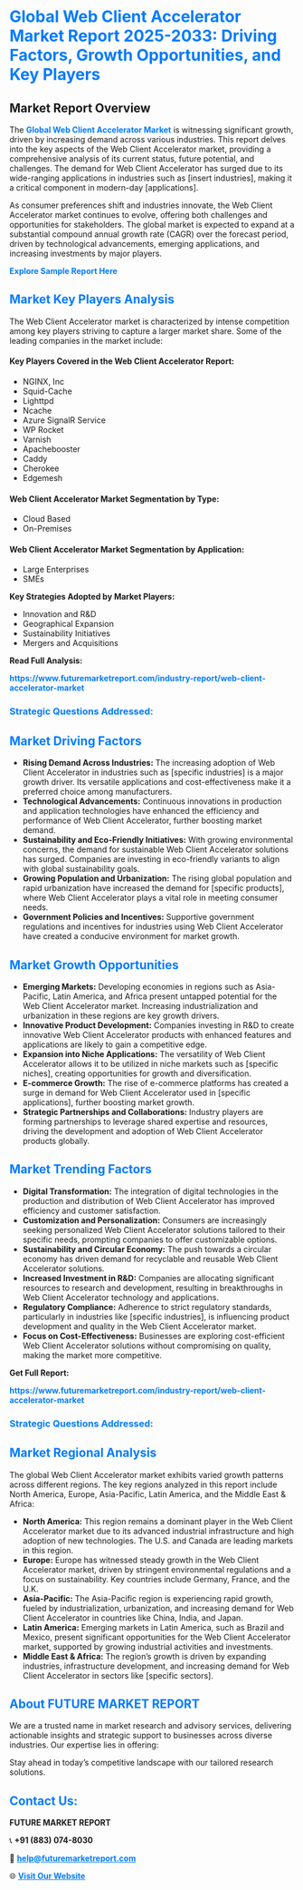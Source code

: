 <h1 style="color: #007BFF;">Global Web Client Accelerator Market Report 2025-2033: Driving Factors, Growth Opportunities, and Key Players</h1>

<section id="overview">
<h2>Market Report Overview</h2>
<p>The <a href="https://www.futuremarketreport.com/industry-report/web-client-accelerator-market" style="color: #007BFF; text-decoration: none;"><strong>Global Web Client Accelerator Market</strong></a> is witnessing significant growth, driven by increasing demand across various industries. This report delves into the key aspects of the Web Client Accelerator market, providing a comprehensive analysis of its current status, future potential, and challenges. The demand for Web Client Accelerator has surged due to its wide-ranging applications in industries such as [insert industries], making it a critical component in modern-day [applications].</p>
<p>As consumer preferences shift and industries innovate, the Web Client Accelerator market continues to evolve, offering both challenges and opportunities for stakeholders. The global market is expected to expand at a substantial compound annual growth rate (CAGR) over the forecast period, driven by technological advancements, emerging applications, and increasing investments by major players.</p>
</section>

<section id="overview">
<p><a href="https://www.futuremarketreport.com/request-sample/reportId=25902" style="color: #007BFF; text-decoration: none;"><strong>Explore Sample Report Here</strong></a></p>
</section>

<section id="key-players">
<h2 style="color: #007BFF;">Market Key Players Analysis</h2>
<p>The Web Client Accelerator market is characterized by intense competition among key players striving to capture a larger market share. Some of the leading companies in the market include:</p>
<h4>Key Players Covered in the Web Client Accelerator Report:</h4>
<ul><li>NGINX, Inc</li><li>Squid-Cache</li><li>Lighttpd</li><li>Ncache</li><li>Azure SignalR Service</li><li>WP Rocket</li><li>Varnish</li><li>Apachebooster</li><li>Caddy</li><li>Cherokee</li><li>Edgemesh</li></ul>
<h4>Web Client Accelerator Market Segmentation by Type:</h4>
<ul><li>Cloud Based</li><li>On-Premises</li></ul>

<h4>Web Client Accelerator Market Segmentation by Application:</h4>
<ul><li>Large Enterprises</li><li>SMEs</li></ul>
<p><strong>Key Strategies Adopted by Market Players:</strong></p>
<ul>
<li>Innovation and R&D</li>
<li>Geographical Expansion</li>
<li>Sustainability Initiatives</li>
<li>Mergers and Acquisitions</li>
</ul>
</section>

<section>
<p><strong>Read Full Analysis: </strong></p><a href="https://www.futuremarketreport.com/industry-report/web-client-accelerator-market" style="color: #007BFF; text-decoration: none;"><strong>https://www.futuremarketreport.com/industry-report/web-client-accelerator-market</strong></a>
<h3 style="color: #007BFF;">Strategic Questions Addressed:</h3>
</section>

<section id="driving-factors">
<h2 style="color: #007BFF;">Market Driving Factors</h2>
<ul>
<li><strong>Rising Demand Across Industries:</strong> The increasing adoption of Web Client Accelerator in industries such as [specific industries] is a major growth driver. Its versatile applications and cost-effectiveness make it a preferred choice among manufacturers.</li>
<li><strong>Technological Advancements:</strong> Continuous innovations in production and application technologies have enhanced the efficiency and performance of Web Client Accelerator, further boosting market demand.</li>
<li><strong>Sustainability and Eco-Friendly Initiatives:</strong> With growing environmental concerns, the demand for sustainable Web Client Accelerator solutions has surged. Companies are investing in eco-friendly variants to align with global sustainability goals.</li>
<li><strong>Growing Population and Urbanization:</strong> The rising global population and rapid urbanization have increased the demand for [specific products], where Web Client Accelerator plays a vital role in meeting consumer needs.</li>
<li><strong>Government Policies and Incentives:</strong> Supportive government regulations and incentives for industries using Web Client Accelerator have created a conducive environment for market growth.</li>
</ul>
</section>

<section id="growth-opportunities">
<h2 style="color: #007BFF;">Market Growth Opportunities</h2>
<ul>
<li><strong>Emerging Markets:</strong> Developing economies in regions such as Asia-Pacific, Latin America, and Africa present untapped potential for the Web Client Accelerator market. Increasing industrialization and urbanization in these regions are key growth drivers.</li>
<li><strong>Innovative Product Development:</strong> Companies investing in R&D to create innovative Web Client Accelerator products with enhanced features and applications are likely to gain a competitive edge.</li>
<li><strong>Expansion into Niche Applications:</strong> The versatility of Web Client Accelerator allows it to be utilized in niche markets such as [specific niches], creating opportunities for growth and diversification.</li>
<li><strong>E-commerce Growth:</strong> The rise of e-commerce platforms has created a surge in demand for Web Client Accelerator used in [specific applications], further boosting market growth.</li>
<li><strong>Strategic Partnerships and Collaborations:</strong> Industry players are forming partnerships to leverage shared expertise and resources, driving the development and adoption of Web Client Accelerator products globally.</li>
</ul>
</section>

<section id="trending-factors">
<h2 style="color: #007BFF;">Market Trending Factors</h2>
<ul>
<li><strong>Digital Transformation:</strong> The integration of digital technologies in the production and distribution of Web Client Accelerator has improved efficiency and customer satisfaction.</li>
<li><strong>Customization and Personalization:</strong> Consumers are increasingly seeking personalized Web Client Accelerator solutions tailored to their specific needs, prompting companies to offer customizable options.</li>
<li><strong>Sustainability and Circular Economy:</strong> The push towards a circular economy has driven demand for recyclable and reusable Web Client Accelerator solutions.</li>
<li><strong>Increased Investment in R&D:</strong> Companies are allocating significant resources to research and development, resulting in breakthroughs in Web Client Accelerator technology and applications.</li>
<li><strong>Regulatory Compliance:</strong> Adherence to strict regulatory standards, particularly in industries like [specific industries], is influencing product development and quality in the Web Client Accelerator market.</li>
<li><strong>Focus on Cost-Effectiveness:</strong> Businesses are exploring cost-efficient Web Client Accelerator solutions without compromising on quality, making the market more competitive.</li>
</ul>
</section>

<section>
<p><strong>Get Full Report: </strong></p><a href="https://www.futuremarketreport.com/industry-report/web-client-accelerator-market" style="color: #007BFF; text-decoration: none;"><strong>https://www.futuremarketreport.com/industry-report/web-client-accelerator-market</strong></a>
<h3 style="color: #007BFF;">Strategic Questions Addressed:</h3>
</section>


<section id="regional-analysis">
<h2 style="color: #007BFF;">Market Regional Analysis</h2>
<p>The global Web Client Accelerator market exhibits varied growth patterns across different regions. The key regions analyzed in this report include North America, Europe, Asia-Pacific, Latin America, and the Middle East & Africa:</p>
<ul>
<li><strong>North America:</strong> This region remains a dominant player in the Web Client Accelerator market due to its advanced industrial infrastructure and high adoption of new technologies. The U.S. and Canada are leading markets in this region.</li>
<li><strong>Europe:</strong> Europe has witnessed steady growth in the Web Client Accelerator market, driven by stringent environmental regulations and a focus on sustainability. Key countries include Germany, France, and the U.K.</li>
<li><strong>Asia-Pacific:</strong> The Asia-Pacific region is experiencing rapid growth, fueled by industrialization, urbanization, and increasing demand for Web Client Accelerator in countries like China, India, and Japan.</li>
<li><strong>Latin America:</strong> Emerging markets in Latin America, such as Brazil and Mexico, present significant opportunities for the Web Client Accelerator market, supported by growing industrial activities and investments.</li>
<li><strong>Middle East & Africa:</strong> The region’s growth is driven by expanding industries, infrastructure development, and increasing demand for Web Client Accelerator in sectors like [specific sectors].</li>
</ul>
</section>

<footer>
<h2 style="color: #007BFF;">About FUTURE MARKET REPORT</h2>
<p>We are a trusted name in market research and advisory services, delivering actionable insights and strategic support to businesses across diverse industries. Our expertise lies in offering:</p>

<p>Stay ahead in today’s competitive landscape with our tailored research solutions.</p>

<h2 style="color: #007BFF;">Contact Us:</h2>
<p><strong>FUTURE MARKET REPORT</strong></p>
<p>📞 <strong>+91 (883) 074-8030</strong></p>
<p>📧 <strong><a href="mailto:help@futuremarketreport.com" style="color: #007BFF;">help@futuremarketreport.com</a></strong></p>
<p>🌐 <strong><a href="https://www.futuremarketreport.com/" style="color: #007BFF;">Visit Our Website</a></strong></p>
</footer>